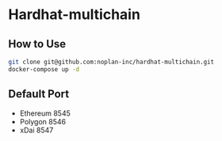 # Hardhat-multichain


## How to Use
```bash
git clone git@github.com:noplan-inc/hardhat-multichain.git
docker-compose up -d
```

## Default Port
- Ethereum 8545
- Polygon 8546
- xDai 8547
